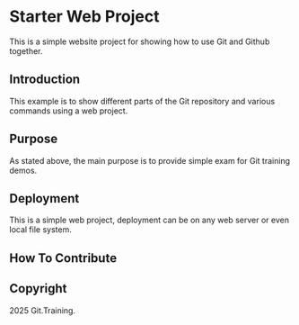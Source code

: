 # Starter Web Project
This is a simple website project for showing how to use Git and Github together.
## Introduction
This example is to show different parts of the Git repository and various commands using a web project.
## Purpose
As stated above, the main purpose is to provide simple exam for Git training demos.
## Deployment
This is a simple web project, deployment can be on any web server or even local file system.
## How To Contribute 
## Copyright
2025 Git.Training.